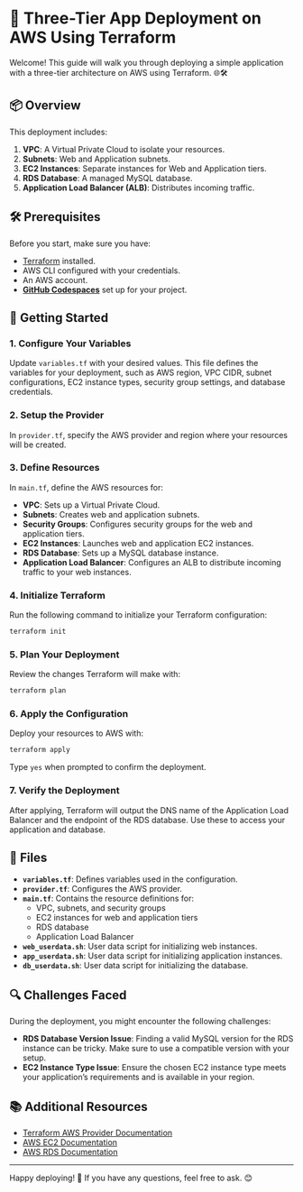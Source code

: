 
# 🚀 Three-Tier App Deployment on AWS Using Terraform

Welcome! This guide will walk you through deploying a simple  application with a three-tier architecture on AWS using Terraform. 🌐🛠️

## 📦 Overview

This deployment includes:
1. **VPC**: A Virtual Private Cloud to isolate your resources.
2. **Subnets**: Web and Application subnets.
3. **EC2 Instances**: Separate instances for Web and Application tiers.
4. **RDS Database**: A managed MySQL database.
5. **Application Load Balancer (ALB)**: Distributes incoming traffic.

## 🛠️ Prerequisites

Before you start, make sure you have:
- [Terraform](https://www.terraform.io/downloads.html) installed.
- AWS CLI configured with your credentials.
- An AWS account.
- **[GitHub Codespaces](https://github.com/features/codespaces)** set up for your project.

## 🚀 Getting Started

### 1. **Configure Your Variables**

Update `variables.tf` with your desired values. This file defines the variables for your deployment, such as AWS region, VPC CIDR, subnet configurations, EC2 instance types, security group settings, and database credentials.

### 2. **Setup the Provider**

In `provider.tf`, specify the AWS provider and region where your resources will be created.

### 3. **Define Resources**

In `main.tf`, define the AWS resources for:
- **VPC**: Sets up a Virtual Private Cloud.
- **Subnets**: Creates web and application subnets.
- **Security Groups**: Configures security groups for the web and application tiers.
- **EC2 Instances**: Launches web and application EC2 instances.
- **RDS Database**: Sets up a MySQL database instance.
- **Application Load Balancer**: Configures an ALB to distribute incoming traffic to your web instances.

### 4. **Initialize Terraform**

Run the following command to initialize your Terraform configuration:

```bash
terraform init
```

### 5. **Plan Your Deployment**

Review the changes Terraform will make with:

```bash
terraform plan
```

### 6. **Apply the Configuration**

Deploy your resources to AWS with:

```bash
terraform apply
```

Type `yes` when prompted to confirm the deployment.

### 7. **Verify the Deployment**

After applying, Terraform will output the DNS name of the Application Load Balancer and the endpoint of the RDS database. Use these to access your application and database.

## 🔧 Files

- **`variables.tf`**: Defines variables used in the configuration.
- **`provider.tf`**: Configures the AWS provider.
- **`main.tf`**: Contains the resource definitions for:
  - VPC, subnets, and security groups
  - EC2 instances for web and application tiers
  - RDS database
  - Application Load Balancer
- **`web_userdata.sh`**: User data script for initializing web instances.
- **`app_userdata.sh`**: User data script for initializing application instances.
- **`db_userdata.sh`**: User data script for initializing the database.

## 🔍 Challenges Faced

During the deployment, you might encounter the following challenges:

- **RDS Database Version Issue**: Finding a valid MySQL version for the RDS instance can be tricky. Make sure to use a compatible version with your setup.
- **EC2 Instance Type Issue**: Ensure the chosen EC2 instance type meets your application’s requirements and is available in your region.

## 📚 Additional Resources

- [Terraform AWS Provider Documentation](https://registry.terraform.io/providers/hashicorp/aws/latest/docs)
- [AWS EC2 Documentation](https://docs.aws.amazon.com/ec2/index.html)
- [AWS RDS Documentation](https://docs.aws.amazon.com/rds/index.html)

---

Happy deploying! 🚀 If you have any questions, feel free to ask. 😊
